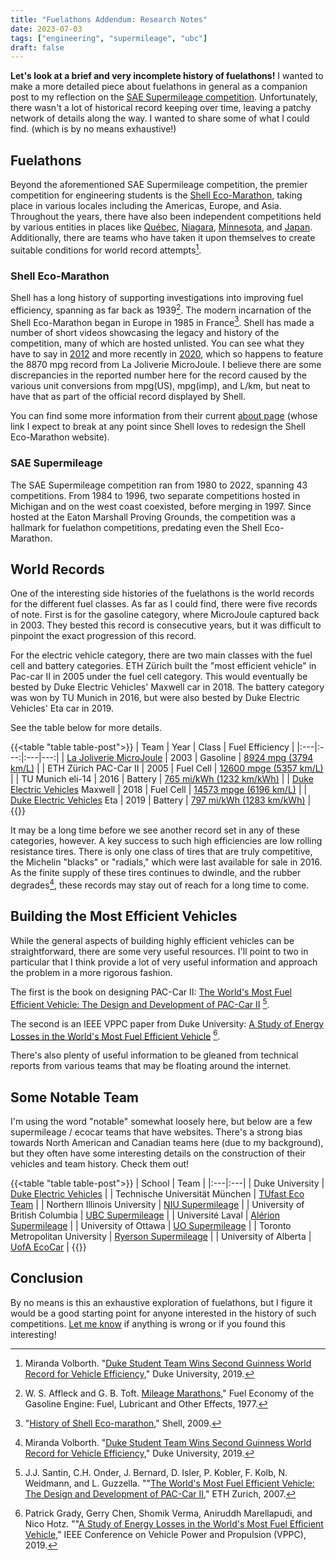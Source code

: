```yaml
---
title: "Fuelathons Addendum: Research Notes"
date: 2023-07-03
tags: ["engineering", "supermileage", "ubc"]
draft: false
---
```


**Let's look at a brief and very incomplete history of fuelathons!**  I wanted to make a more detailed piece about fuelathons in general as a companion post to my reflection on the [SAE Supermileage competition](/posts/sae-supermileage). Unfortunately, there wasn't a lot of historical record keeping over time, leaving a patchy network of details along the way. I wanted to share some of what I could find. (which is by no means exhaustive!)

## Fuelathons

Beyond the aforementioned SAE Supermileage competition, the premier competition for engineering students is the [Shell Eco-Marathon](https://www.shellecomarathon.com/), taking place in various locales including the Americas, Europe, and Asia. Throughout the years, there have also been independent competitions held by various entities in places like [Québec](https://www.fsg.ulaval.ca/faculte/evenements/4389), [Niagara](https://www.niagarafallsreview.ca/news/gss-goes-the-distance-in-dsbn-s-supermileage-challenge/article_92959c68-4da6-5b04-8c4a-91b459c34a13.html), [Minnesota](https://www.mteea.net/index.php/competitions/supermileage), and [Japan](http://www.fc-design.jp/monodukuri/entry/2006/scch_2006.htm). Additionally, there are teams who have taken it upon themselves to create suitable conditions for world record attempts[^1].

### Shell Eco-Marathon

Shell has a long history of supporting investigations into improving fuel efficiency, spanning as far back as 1939[^2]. The modern incarnation of the Shell Eco-Marathon began in Europe in 1985 in France[^3]. Shell has made a number of short videos showcasing the legacy and history of the competition, many of which are hosted unlisted. You can see what they have to say in [2012](https://www.youtube.com/watch?v=2ImSHgBn2kA) and more recently in [2020](https://www.youtube.com/watch?v=vuErQbe3_qI), which so happens to feature the 8870 mpg record from La Joliverie MicroJoule. I believe there are some discrepancies in the reported number here for the record caused by the various unit conversions from mpg(US), mpg(imp), and L/km, but neat to have that as part of the official record displayed by Shell.

You can find some more information from their current [about page](https://www.shellecomarathon.com/about.html) (whose link I expect to break at any point since Shell loves to redesign the Shell Eco-Marathon website).

### SAE Supermileage

The SAE Supermileage competition ran from 1980 to 2022, spanning 43 competitions. From 1984 to 1996, two separate competitions hosted in Michigan and on the west coast coexisted, before merging in 1997. Since hosted at the Eaton Marshall Proving Grounds, the competition was a hallmark for fuelathon competitions, predating even the Shell Eco-Marathon.

## World Records

One of the interesting side histories of the fuelathons is the world records for the different fuel classes. As far as I could find, there were five records of note. First is for the gasoline category, where MicroJoule captured back in 2003. They bested this record is consecutive years, but it was difficult to pinpoint the exact progression of this record.

For the electric vehicle category, there are two main classes with the fuel cell and battery categories. ETH Zürich built the "most efficient vehicle" in Pac-car II in 2005 under the fuel cell category. This would eventually be bested by Duke Electric Vehicles' Maxwell car in 2018. The battery category was won by TU Munich in 2016, but were also bested by Duke Electric Vehicles' Eta car in 2019.

See the table below for more details.

{{<table "table table-post">}}
| Team | Year | Class | Fuel Efficiency |
|:---|:---:|:---|---:|
| [La Joliverie MicroJoule](https://www.instagram.com/microjoule_lajoliverie/) | 2003 | Gasoline |  [8924 mpg (3794 km/L)](https://web.archive.org/web/20060621232355/http://la-joliverie.com/index.php?id=91) |
| ETH Zürich PAC-Car II | 2005 | Fuel Cell | [12600 mpge (5357 km/L)](https://en.wikipedia.org/wiki/Pac-car_II) |
| TU Munich eli-14 | 2016 | Battery | [765 mi/kWh (1232 km/kWh)](https://web.archive.org/web/20180116063854/http://tufast-eco.de/en/guinness-world-record-2/) |
| [Duke Electric Vehicles](http://www.duke-ev.org/) Maxwell | 2018 | Fuel Cell | [14573 mpge (6196 km/L)](https://www.guinnessworldrecords.com/world-records/most-fuel-efficient-vehicle) |
| [Duke Electric Vehicles](http://www.duke-ev.org/) Eta | 2019 | Battery | [797 mi/kWh (1283 km/kWh)](https://pratt.duke.edu/about/news/duke-student-team-wins-second-guinness-world-record-vehicle-efficiency) |
{{</table>}}

It may be a long time before we see another record set in any of these categories, however. A key success to such high efficiencies are low rolling resistance tires. There is only one class of tires that are truly competitive, the Michelin "blacks" or "radials," which were last available for sale in 2016. As the finite supply of these tires continues to dwindle, and the rubber degrades[^1], these records may stay out of reach for a long time to come.

## Building the Most Efficient Vehicles

While the general aspects of building highly efficient vehicles can be straightforward, there are some very useful resources. I'll point to two in particular that I think provide a lot of very useful information and approach the problem in a more rigorous fashion.

The first is the book on designing PAC-Car II: [The World's Most Fuel Efficient Vehicle: The Design and Development of PAC-Car II](https://www.paccar.ethz.ch/book/) [^4].

The second is an IEEE VPPC paper from Duke University: [A Study of Energy Losses in the World's Most Fuel Efficient Vehicle](https://www.pgrady.net/assets/pdf/VPPC2019.pdf) [^5].

There's also plenty of useful information to be gleaned from technical reports from various teams that may be floating around the internet.

## Some Notable Team

I'm using the word "notable" somewhat loosely here, but below are a few supermileage / ecocar teams that have websites. There's a strong bias towards North American and Canadian teams here (due to my background), but they often have some interesting details on the construction of their vehicles and team history. Check them out!

{{<table "table table-post">}}
| School | Team |
|:---|:---|
| Duke University | [Duke Electric Vehicles](http://www.duke-ev.org/) |
| Technische Universität München | [TUfast Eco Team](https://tufast-eco.de/) |
| Northern Illinois University | [NIU Supermileage](https://www.niusupermileage.com/) |
| University of British Columbia | [UBC Supermileage](https://www.supermileage.ca/) |
| Université Laval | [Alérion Supermileage](https://alerion-supermileage.com/) |
| University of Ottawa | [UO Supermileage](https://uosupermileage.ca/) |
| Toronto Metropolitan University | [Ryerson Supermileage](http://www.ryersonsupermileage.com/) |
| University of Alberta | [UofA EcoCar](https://www.ualberta-ecocar.ca/) |
{{</table>}}

## Conclusion

By no means is this an exhaustive exploration of fuelathons, but I figure it would be a good starting point for anyone interested in the history of such competitions. [Let me know](mailto:contact@kevinta.dev) if anything is wrong or if you found this interesting!

[^1]: Miranda Volborth. "[Duke Student Team Wins Second Guinness World Record for Vehicle Efficiency](https://pratt.duke.edu/about/news/duke-students-break-guinness-world-record-fuel-efficiency)," Duke University, 2019.
[^2]: W. S. Affleck and G. B. Toft. [Mileage Marathons](https://link.springer.com/chapter/10.1007/978-1-349-03418-5_12),"  Fuel Economy of the Gasoline Engine: Fuel, Lubricant and Other Effects, 1977.
[^3]: "[History of Shell Eco-marathon](https://web.archive.org/web/20120218180157/https://www.shell.com/home/content/ecomarathon/about/history)," Shell, 2009.
[^4]: J.J. Santin, C.H. Onder, J. Bernard, D. Isler, P. Kobler, F. Kolb, N. Weidmann, and L. Guzzella. ""[The World's Most Fuel Efficient Vehicle: The Design and Development of PAC-Car II](https://www.paccar.ethz.ch/book/)," ETH Zurich, 2007.
[^5]: Patrick Grady, Gerry Chen, Shomik Verma, Aniruddh Marellapudi, and Nico Hotz. ""[A Study of Energy Losses in the World's Most Fuel Efficient Vehicle,](https://ieeexplore.ieee.org/document/8952212)" IEEE Conference on Vehicle Power and Propulsion (VPPC), 2019.
